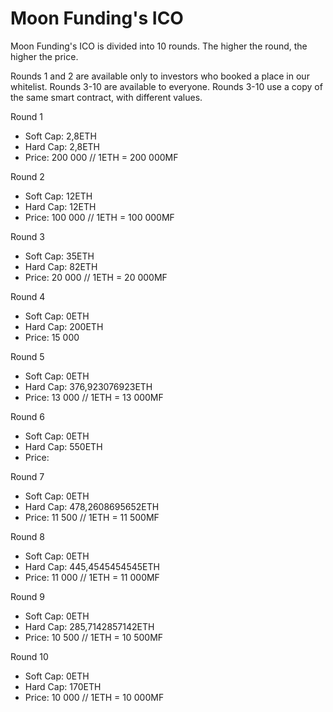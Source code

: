 # Moon Funding's ICO

Moon Funding's ICO is divided into 10 rounds. The higher the round, the higher the price.

Rounds 1 and 2 are available only to investors who booked a place in our whitelist.
Rounds 3-10 are available to everyone.
Rounds 3-10 use a copy of the same smart contract, with different values.

Round 1
* Soft Cap: 2,8ETH
* Hard Cap: 2,8ETH
* Price: 200 000 // 1ETH = 200 000MF

Round 2
* Soft Cap: 12ETH
* Hard Cap: 12ETH
* Price: 100 000 // 1ETH = 100 000MF

Round 3
* Soft Cap: 35ETH
* Hard Cap: 82ETH
* Price: 20 000 // 1ETH = 20 000MF

Round 4
* Soft Cap: 0ETH
* Hard Cap: 200ETH
* Price: 15 000

Round 5
* Soft Cap: 0ETH
* Hard Cap: 376,923076923ETH
* Price: 13 000 // 1ETH = 13 000MF

Round 6
* Soft Cap: 0ETH
* Hard Cap: 550ETH
* Price:

Round 7
* Soft Cap: 0ETH
* Hard Cap: 478,2608695652ETH
* Price: 11 500 // 1ETH = 11 500MF

Round 8
* Soft Cap: 0ETH
* Hard Cap: 445,4545454545ETH
* Price: 11 000 // 1ETH = 11 000MF

Round 9
* Soft Cap: 0ETH
* Hard Cap: 285,7142857142ETH
* Price: 10 500 // 1ETH = 10 500MF

Round 10
* Soft Cap: 0ETH
* Hard Cap: 170ETH
* Price: 10 000 // 1ETH = 10 000MF

